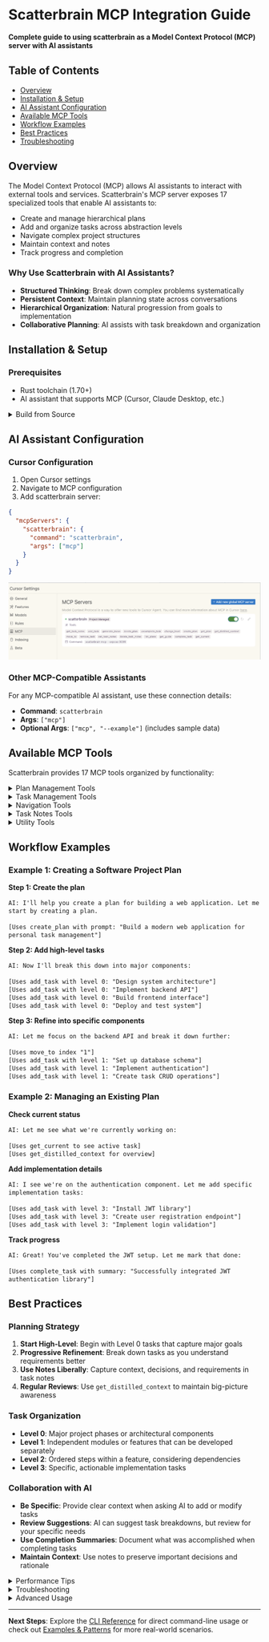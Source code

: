# Scatterbrain MCP Integration Guide

**Complete guide to using scatterbrain as a Model Context Protocol (MCP) server with AI assistants**

## Table of Contents

- [Overview](#overview)
- [Installation & Setup](#installation--setup)
- [AI Assistant Configuration](#ai-assistant-configuration)
- [Available MCP Tools](#available-mcp-tools)
- [Workflow Examples](#workflow-examples)
- [Best Practices](#best-practices)
- [Troubleshooting](#troubleshooting)

## Overview

The Model Context Protocol (MCP) allows AI assistants to interact with external tools and services. Scatterbrain's MCP server exposes 17 specialized tools that enable AI assistants to:

- Create and manage hierarchical plans
- Add and organize tasks across abstraction levels
- Navigate complex project structures
- Maintain context and notes
- Track progress and completion

### Why Use Scatterbrain with AI Assistants?

- **Structured Thinking**: Break down complex problems systematically
- **Persistent Context**: Maintain planning state across conversations
- **Hierarchical Organization**: Natural progression from goals to implementation
- **Collaborative Planning**: AI assists with task breakdown and organization

## Installation & Setup

### Prerequisites

- Rust toolchain (1.70+)
- AI assistant that supports MCP (Cursor, Claude Desktop, etc.)

<details>
<summary>Build from Source</summary>

```bash
# Clone the repository
git clone https://github.com/your-username/scatterbrain.git
cd scatterbrain

# Build the project
cargo build --release

# Optional: Install globally
cargo install --path .
```

### Verify Installation

```bash
scatterbrain --version
scatterbrain mcp --help
```

</details>

## AI Assistant Configuration

### Cursor Configuration

1. Open Cursor settings
2. Navigate to MCP configuration
3. Add scatterbrain server:

```json
{
  "mcpServers": {
    "scatterbrain": {
      "command": "scatterbrain",
      "args": ["mcp"]
    }
  }
}
```

![Cursor MCP settings page](static/cursor_mcp_diagnostic.png)

### Other MCP-Compatible Assistants

For any MCP-compatible AI assistant, use these connection details:

- **Command**: `scatterbrain`
- **Args**: `["mcp"]`
- **Optional Args**: `["mcp", "--example"]` (includes sample data)

## Available MCP Tools

Scatterbrain provides 17 MCP tools organized by functionality:

<details>
<summary>Plan Management Tools</summary>

#### `create_plan`
Create a new plan from a high-level prompt.

**Parameters:**
- `prompt` (string): The main goal or objective
- `notes` (optional string): Additional context or requirements

**Example:**
```
Create a plan for "Build a web application for task management"
```

#### `get_plan`
Retrieve complete plan details including all tasks and structure.

**Parameters:**
- `plan_id` (number): The plan identifier

#### `list_plans`
Get all available plans.

**Returns:** List of plan IDs and basic information

#### `delete_plan`
Remove a plan permanently.

**Parameters:**
- `plan_id` (number): The plan to delete

</details>

<details>
<summary>Task Management Tools</summary>

#### `add_task`
Add a new task to the current plan.

**Parameters:**
- `plan_id` (number): Target plan
- `description` (string): Task description
- `level_index` (number): Abstraction level (0-3)
- `notes` (optional string): Additional task details

**Abstraction Levels:**
- **0 (Planning)**: High-level goals and architecture
- **1 (Isolation)**: Independent components
- **2 (Ordering)**: Sequence and dependencies  
- **3 (Implementation)**: Concrete actions

#### `complete_task`
Mark a task as completed.

**Parameters:**
- `plan_id` (number): Target plan
- `index` (string): Task index (e.g., "0,1,2")
- `lease` (optional number): Completion lease for coordination
- `force` (optional boolean): Force completion without lease
- `summary` (optional string): Completion summary

#### `uncomplete_task`
Mark a completed task as incomplete.

**Parameters:**
- `plan_id` (number): Target plan
- `index` (string): Task index

#### `remove_task`
Delete a task from the plan.

**Parameters:**
- `plan_id` (number): Target plan
- `index` (string): Task index

</details>

<details>
<summary>Navigation Tools</summary>

#### `move_to`
Navigate to a specific task in the plan.

**Parameters:**
- `plan_id` (number): Target plan
- `index` (string): Task index to navigate to

#### `get_current`
Get details about the currently focused task.

**Parameters:**
- `plan_id` (number): Target plan

#### `get_distilled_context`
Get a focused summary of the current planning state.

**Parameters:**
- `plan_id` (number): Target plan

</details>

<details>
<summary>Task Notes Tools</summary>

#### `get_task_notes`
Retrieve notes for a specific task.

**Parameters:**
- `plan_id` (number): Target plan
- `index` (string): Task index

#### `set_task_notes`
Add or update notes for a task.

**Parameters:**
- `plan_id` (number): Target plan
- `index` (string): Task index
- `notes` (string): Note content

#### `delete_task_notes`
Remove notes from a task.

**Parameters:**
- `plan_id` (number): Target plan
- `index` (string): Task index

</details>

<details>
<summary>Utility Tools</summary>

#### `change_level`
Change the abstraction level of a task.

**Parameters:**
- `plan_id` (number): Target plan
- `index` (string): Task index
- `level_index` (number): New abstraction level

#### `generate_lease`
Generate a coordination lease for task completion.

**Parameters:**
- `plan_id` (number): Target plan
- `index` (string): Task index

#### `get_guide`
Get comprehensive usage guide and help information.

</details>

## Workflow Examples

### Example 1: Creating a Software Project Plan

**Step 1: Create the plan**
```
AI: I'll help you create a plan for building a web application. Let me start by creating a plan.

[Uses create_plan with prompt: "Build a modern web application for personal task management"]
```

**Step 2: Add high-level tasks**
```
AI: Now I'll break this down into major components:

[Uses add_task with level 0: "Design system architecture"]
[Uses add_task with level 0: "Implement backend API"]
[Uses add_task with level 0: "Build frontend interface"]
[Uses add_task with level 0: "Deploy and test system"]
```

**Step 3: Refine into specific components**
```
AI: Let me focus on the backend API and break it down further:

[Uses move_to index "1"]
[Uses add_task with level 1: "Set up database schema"]
[Uses add_task with level 1: "Implement authentication"]
[Uses add_task with level 1: "Create task CRUD operations"]
```

### Example 2: Managing an Existing Plan

**Check current status**
```
AI: Let me see what we're currently working on:

[Uses get_current to see active task]
[Uses get_distilled_context for overview]
```

**Add implementation details**
```
AI: I see we're on the authentication component. Let me add specific implementation tasks:

[Uses add_task with level 3: "Install JWT library"]
[Uses add_task with level 3: "Create user registration endpoint"]
[Uses add_task with level 3: "Implement login validation"]
```

**Track progress**
```
AI: Great! You've completed the JWT setup. Let me mark that done:

[Uses complete_task with summary: "Successfully integrated JWT authentication library"]
```

## Best Practices

### Planning Strategy

1. **Start High-Level**: Begin with Level 0 tasks that capture major goals
2. **Progressive Refinement**: Break down tasks as you understand requirements better
3. **Use Notes Liberally**: Capture context, decisions, and requirements in task notes
4. **Regular Reviews**: Use `get_distilled_context` to maintain big-picture awareness

### Task Organization

- **Level 0**: Major project phases or architectural components
- **Level 1**: Independent modules or features that can be developed separately
- **Level 2**: Ordered steps within a feature, considering dependencies
- **Level 3**: Specific, actionable implementation tasks

### Collaboration with AI

- **Be Specific**: Provide clear context when asking AI to add or modify tasks
- **Review Suggestions**: AI can suggest task breakdowns, but review for your specific needs
- **Use Completion Summaries**: Document what was accomplished when completing tasks
- **Maintain Context**: Use notes to preserve important decisions and rationale

<details>
<summary>Performance Tips</summary>

- **Use Leases**: For collaborative environments, use leases to coordinate task completion
- **Regular Navigation**: Use `move_to` to keep focus on current work
- **Plan Cleanup**: Remove or archive completed plans to maintain organization

</details>

<details>
<summary>Troubleshooting</summary>

## Common Issues

### MCP Server Won't Start

**Symptoms**: AI assistant can't connect to scatterbrain tools

**Solutions**:
1. Verify scatterbrain is installed: `scatterbrain --version`
2. Test MCP server manually: `scatterbrain mcp`
3. Check AI assistant MCP configuration
4. Restart AI assistant after configuration changes

### Tools Not Appearing

**Symptoms**: AI assistant doesn't show scatterbrain tools

**Solutions**:
1. Confirm MCP configuration syntax is correct
2. Check file paths in configuration
3. Verify scatterbrain binary is in PATH
4. Try with `--example` flag for testing

### Permission Errors

**Symptoms**: Cannot create or modify plans

**Solutions**:
1. Check file system permissions in working directory
2. Run with appropriate user permissions
3. Verify disk space availability

### Performance Issues

**Symptoms**: Slow responses from MCP tools

**Solutions**:
1. Use `--expose` flag to enable web UI for large plans
2. Consider breaking very large plans into smaller ones
3. Regular cleanup of completed tasks

### Debug Mode

Enable verbose logging for troubleshooting:

```bash
RUST_LOG=debug scatterbrain mcp
```

### Getting Help

- **Built-in Help**: Use the `get_guide` MCP tool
- **CLI Help**: Run `scatterbrain --help` or `scatterbrain mcp --help`
- **Issue Tracker**: [GitHub Issues](https://github.com/your-username/scatterbrain/issues)

</details>

<details>
<summary>Advanced Usage</summary>

## Combined Mode with Web UI

Run MCP server with web interface for visual planning:

```bash
scatterbrain mcp --expose 8080
```

Access web UI at `http://localhost:8080` while maintaining MCP integration.

*[Screenshot placeholder: Web UI showing hierarchical task structure]*

## Environment Variables

Configure default behavior:

```bash
export SCATTERBRAIN_PLAN_ID=1  # Default plan for CLI operations
export RUST_LOG=info           # Logging level
```

## Integration with Development Workflows

Combine scatterbrain with other development tools:

```bash
# Start with development environment
scatterbrain mcp --expose 8080 &
code .  # Open editor
```

</details>

---

**Next Steps**: Explore the [CLI Reference](CLI-REFERENCE.md) for direct command-line usage or check out [Examples & Patterns](EXAMPLES.md) for more real-world scenarios. 